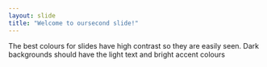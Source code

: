 ```yaml
---
layout: slide
title: "Welcome to oursecond slide!"
---
```

The best colours for slides have high contrast so they are easily seen. Dark backgrounds should have the light text and bright accent colours

